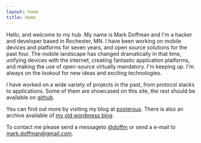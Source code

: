 ```yaml
---
layout: home
title: Home
---
```


Hello, and welcome to my hub. My name is Mark Doffman and I'm a hacker and
developer based in Rochester, MN. I have been working on mobile devices
and platforms for seven years, and open source solutions for the past four. 
The mobile landscape has changed dramatically in that time, unifying devices
with the internet, creating fantastic application platforms, and making the
use of open-source virtually mandatory. I'm keeping up. I'm always on the
lookout for new ideas and exciting technologies.

I have worked on a wide variety of projects in the past, from protocol stacks
to applications. Some of them are showcased on
this site, the rest should be available on
[github](http://github.com/doffm).

You can find out more by visiting my blog at
[posterous](http://doffm.posterous.com). There is also an archive available
of [my old wordpress blog](/wordpress.php).

To contact me please send a messageto [@doffm](http://twitter.com/doffm)
or send a e-mail to [mark.doffman@gmail.com](mailto:mark.doffman@gmail.com).
